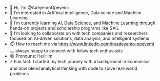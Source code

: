 - 👋 Hi, I’m @AdeyemoOpeyemi
- 👀 I’m interested in Artificial intelligence, Data scince and Machine Learning
- 🌱 I’m currently learning AI, Data Science, and Machine Learning through hands-on projects and scholarship programs like SAIL 
- 💞️ I’m looking to collaborate on with tech companies and researchers focused on AI-driven solutions, data analysis, and intelligent systems  
- 📫 How to reach me via https://www.linkedin.com/in/adeyemo-opeyemi— always happy to connect with fellow tech enthusiasts
- 😄 Pronouns: He/Him
- ⚡ Fun fact:  I started my tech journey with a background in Economics and now blend analytical thinking with code to solve real-world problems  

<!---
AdeyemoOpeyemi/AdeyemoOpeyemi is a ✨ special ✨ repository because its `README.md` (this file) appears on your GitHub profile.
You can click the Preview link to take a look at your changes.
--->
